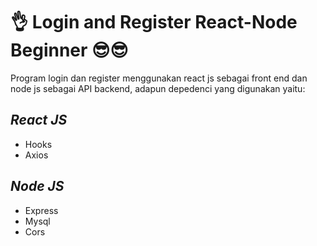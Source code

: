 <h1>👌 Login and Register React-Node Beginner 😎😎</h1>
<p>
Program login dan register menggunakan react js sebagai front end dan node js sebagai API backend, adapun depedenci yang digunakan yaitu:
<h2><i>React JS</i></h2>
<ul>
<li>Hooks</li>
<li>Axios</li>
</ul>
<h2><i>Node JS</i></h2>
<ul>
<li>Express</li>
<li>Mysql</li>
<li>Cors</li>
</ul>
</p>
